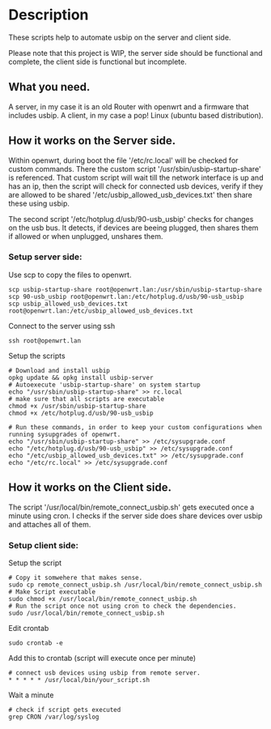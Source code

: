 
# Description

These scripts help to automate usbip on the server and client side.

Please note that this project is WIP, the server side should be functional and  complete, the client side is functional but incomplete.

## What you need.

A server, in my case it is an old Router with openwrt and a firmware that includes usbip.
A client, in my case a pop! Linux (ubuntu based distribution).


## How it works on the Server side.

Within openwrt, during boot the file '/etc/rc.local' will be checked for custom commands.
There the custom script '/usr/sbin/usbip-startup-share' is referenced.
That custom script will wait till the network interface is up and has an ip, then the script will check for connected usb devices, verify if they are allowed to be shared '/etc/usbip_allowed_usb_devices.txt' then share these using usbip.

The second script '/etc/hotplug.d/usb/90-usb_usbip' checks for changes on the usb bus.
It detects, if devices are beeing plugged, then shares them if allowed or when unplugged, unshares them.

### Setup server side:

Use scp to copy the files to openwrt.
```shell
scp usbip-startup-share root@openwrt.lan:/usr/sbin/usbip-startup-share
scp 90-usb_usbip root@openwrt.lan:/etc/hotplug.d/usb/90-usb_usbip
scp usbip_allowed_usb_devices.txt root@openwrt.lan:/etc/usbip_allowed_usb_devices.txt
```

Connect to the server using ssh
```shell
ssh root@openwrt.lan
```

Setup the scripts
```shell
# Download and install usbip
opkg update && opkg install usbip-server
# Autoexecute 'usbip-startup-share' on system startup
echo "/usr/sbin/usbip-startup-share" >> rc.local
# make sure that all scripts are executable
chmod +x /usr/sbin/usbip-startup-share
chmod +x /etc/hotplug.d/usb/90-usb_usbip

# Run these commands, in order to keep your custom configurations when running sysupgrades of openwrt.
echo "/usr/sbin/usbip-startup-share" >> /etc/sysupgrade.conf
echo "/etc/hotplug.d/usb/90-usb_usbip" >> /etc/sysupgrade.conf
echo "/etc/usbip_allowed_usb_devices.txt" >> /etc/sysupgrade.conf
echo "/etc/rc.local" >> /etc/sysupgrade.conf
```
## How it works on the Client side.

The script '/usr/local/bin/remote_connect_usbip.sh' gets executed once a minute using cron.
I checks if the server side does share devices over usbip and attaches all of them.

### Setup client side:

Setup the script

```shell
# Copy it somwehere that makes sense.
sudo cp remote_connect_usbip.sh /usr/local/bin/remote_connect_usbip.sh
# Make Script executable
sudo chmod +x /usr/local/bin/remote_connect_usbip.sh
# Run the script once not using cron to check the dependencies.
sudo /usr/local/bin/remote_connect_usbip.sh
```

Edit crontab
```shell
sudo crontab -e
```

Add this to crontab (script will execute once per minute)
```
# connect usb devices using usbip from remote server.
* * * * * /usr/local/bin/your_script.sh
```

Wait a minute
```shell
# check if script gets executed
grep CRON /var/log/syslog
```
